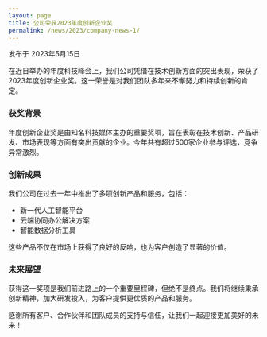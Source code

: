 ```yaml
---
layout: page
title: 公司荣获2023年度创新企业奖
permalink: /news/2023/company-news-1/
---
```


<p class="text-muted">发布于 2023年5月15日</p>

<p>在近日举办的年度科技峰会上，我们公司凭借在技术创新方面的突出表现，荣获了2023年度创新企业奖。这一荣誉是对我们团队多年来不懈努力和持续创新的肯定。</p>

<h3>获奖背景</h3>
<p>年度创新企业奖是由知名科技媒体主办的重要奖项，旨在表彰在技术创新、产品研发、市场表现等方面有突出贡献的企业。今年共有超过500家企业参与评选，竞争异常激烈。</p>

<h3>创新成果</h3>
<p>我们公司在过去一年中推出了多项创新产品和服务，包括：</p>
<ul>
  <li>新一代人工智能平台</li>
  <li>云端协同办公解决方案</li>
  <li>智能数据分析工具</li>
</ul>

<p>这些产品不仅在市场上获得了良好的反响，也为客户创造了显著的价值。</p>

<h3>未来展望</h3>
<p>获得这一奖项是我们前进路上的一个重要里程碑，但绝不是终点。我们将继续秉承创新精神，加大研发投入，为客户提供更优质的产品和服务。</p>

<p>感谢所有客户、合作伙伴和团队成员的支持与信任，让我们一起迎接更加美好的未来！</p>
